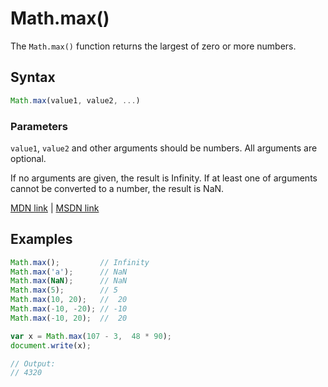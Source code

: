 # Math.max()
The `Math.max()` function returns the largest of zero or more numbers.

## Syntax
```js
Math.max(value1, value2, ...)
```

### Parameters
`value1`, `value2` and other arguments should be numbers. All arguments are optional.

If no arguments are given, the result is Infinity.
If at least one of arguments cannot be converted to a number, the result is NaN.

[MDN link](https://developer.mozilla.org/en-US/docs/Web/JavaScript/Reference/Global_Objects/Math/max) | [MSDN link](https://msdn.microsoft.com/en-us/LIBRary/dxcwky7y%28v=vs.94%29.aspx)

## Examples

```js
Math.max();         // Infinity
Math.max('a');      // NaN
Math.max(NaN);      // NaN
Math.max(5);        // 5
Math.max(10, 20);   //  20
Math.max(-10, -20); // -10
Math.max(-10, 20);  //  20
```

```js
var x = Math.max(107 - 3,  48 * 90);
document.write(x);

// Output:
// 4320
```
